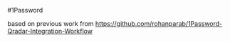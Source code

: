 #1Password

based on previous work from https://github.com/rohanparab/1Password-Qradar-Integration-Workflow
